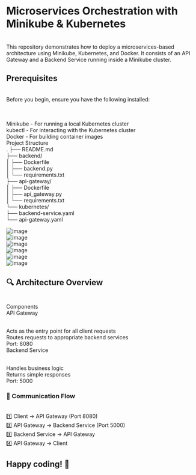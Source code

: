 <h1>Microservices Orchestration with Minikube & Kubernetes</h1>
<br>This repository demonstrates how to deploy a microservices-based architecture using Minikube, Kubernetes, and Docker. It consists of an API Gateway and a Backend Service running inside a Minikube cluster.

<h2>Prerequisites</h2>
<br>Before you begin, ensure you have the following installed:<br><br>

<br>Minikube - For running a local Kubernetes cluster
<br>kubectl - For interacting with the Kubernetes cluster
<br>Docker - For building container images
<br>Project Structure<br>
.
├── README.md<br>
├── backend/<br>
│   ├── Dockerfile<br>
│   ├── backend.py<br>
│   └── requirements.txt<br>
├── api-gateway/<br>
│   ├── Dockerfile<br>
│   ├── api_gateway.py<br>
│   └── requirements.txt<br>
└── kubernetes/<br>
    ├── backend-service.yaml<br>
    └── api-gateway.yaml<br>

![image](https://github.com/user-attachments/assets/261de542-9fe2-4c1c-95ef-a04a9f43f867)<br>
![image](https://github.com/user-attachments/assets/f9cdb147-c839-4129-b91f-e4d55ae77348)<br>
![image](https://github.com/user-attachments/assets/ae0d170c-c090-4e64-a489-e3e6357f836c)<br>
![image](https://github.com/user-attachments/assets/3566cc00-54be-4cbf-b11a-460548d3cac4)<br>
![image](https://github.com/user-attachments/assets/469b034c-7efc-44df-b64c-cdbc854c9a1b)<br>
![image](https://github.com/user-attachments/assets/fb296e1d-9be5-4d30-a403-9b58b478f7ae)<br>


    

<h2>🔍 Architecture Overview</h2>
<br>Components
<br>API Gateway

<br>Acts as the entry point for all client requests
<br>Routes requests to appropriate backend services
<br>Port: 8080
<br>Backend Service

<br>Handles business logic
<br>Returns simple responses
<br>Port: 5000
<h3>🔁 Communication Flow</h3>
<br>1️⃣ Client → API Gateway (Port 8080)<br> 2️⃣ API Gateway → Backend Service (Port 5000) <br>3️⃣ Backend Service → API Gateway <br>4️⃣ API Gateway → Client

<h2>Happy coding! 🚀</h2>
